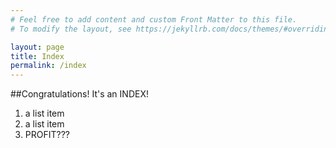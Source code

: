 ```yaml
---
# Feel free to add content and custom Front Matter to this file.
# To modify the layout, see https://jekyllrb.com/docs/themes/#overriding-theme-defaults

layout: page
title: Index
permalink: /index
---
```


##Congratulations! It's an INDEX!
1. a list item
1. a list item
1. PROFIT???
